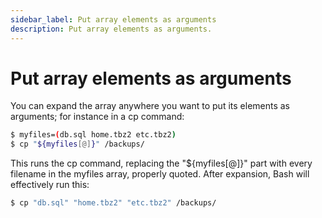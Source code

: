 ```yaml
---
sidebar_label: Put array elements as arguments
description: Put array elements as arguments.
---
```


# Put array elements as arguments

You can expand the array anywhere you want to put its elements as arguments; for instance in a cp command:

```bash
$ myfiles=(db.sql home.tbz2 etc.tbz2)
$ cp "${myfiles[@]}" /backups/
```

This runs the cp command, replacing the "${myfiles[@]}" part with every filename in the myfiles array, properly quoted. After expansion, Bash will effectively run this:

```bash
$ cp "db.sql" "home.tbz2" "etc.tbz2" /backups/
```